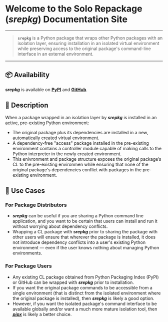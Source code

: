 # **Welcome to the Solo Repackage (*srepkg*) Documentation Site**


---

> **`srepkg`** is a Python package that wraps other Python packages with an isolation layer, ensuring installation in an isolated virtual environment while preserving access to the original package's command-line interface in an external environment. 

---

## 📦 Availability

***srepkg*** is available on [**PyPI**](https://pypi.org/project/srepkg/) and [**GitHub**](https://github.com/duanegoodner/srepkg).

## 📖 Description

When a package wrapped in an isolation layer by ***srepkg*** is installed in an active, pre-existing Python environment:

- The original package plus its dependencies are installed in a new, automatically created virtual environment.
- A dependency-free "access" package installed in the pre-existing environment contains a controller module capable of making calls to the Python interpreter in the newly created environment.
- This enivronment and package structure exposes the original package’s CL to the pre-existing environmen while ensuring that none of the original package's dependencies conflict with packages in the pre-existing environment.

## 🎯 Use Cases

### For Package Distributors
- ***srepkg*** can be useful if you are sharing a Python command line application, and you want to be certain that users can install and run it without worrying about dependency conflicts. 
- Wrapping a CL package with ***srepkg*** prior to sharing the package with other users will ensure that wherever the package is installed, it does not introduce dependency conflicts into a user's existing Python environment &mdash; even if the user knows nothing about managing Python environments.

### For Package Users
- Any existing CL package obtained from Python Packaging Index (PyPI) or GitHub can be wrapped with ***srepkg*** prior to installation.
- If you want the original package commands to be accessible from a single environment (that is distinct from the isolated environment where the original package is installed), then ***srepkg*** is likely a good option.
- However, if you want the isolated package's command interface to be available globally and/or want a much more mature isolation tool, then [***pipx***]("https://github.com/pypa/pipx") is likely a better choice.










[//]: # (## Commands)
[//]: # (* `mkdocs new [dir-name]` - Create a new project.)
[//]: # (* `mkdocs serve` - Start the live-reloading docs server.)
[//]: # (* `mkdocs build` - Build the documentation site.)
[//]: # (* `mkdocs -h` - Print help message and exit.)

